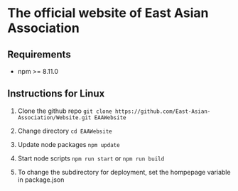 # The official website of East Asian Association

## Requirements 
- npm >= 8.11.0

## Instructions for Linux
1. Clone the github repo ```git clone https://github.com/East-Asian-Association/Website.git EAAWebsite```
2. Change directory ```cd EAAWebsite```
3. Update node packages ```npm update```
4. Start node scripts ```npm run start``` or ```npm run build```

5. To change the subdirectory for deployment, set the hompepage variable in package.json

